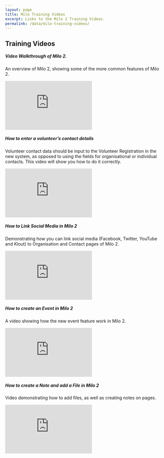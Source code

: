 ```yaml
---
layout: page
title: Milo Training Videos
excerpt: Links to the Milo 2 Training Videos.
permalink: /data/milo-training-videos/
---
```


## Training Videos

##### Video Walkthrough of Milo 2.

An overview of Milo 2, showing some of the more common features of Milo 2. 

<iframe width="280" height="158" src="https://www.youtube.com/embed/n4i2qL54lZM" frameborder="0" allowfullscreen></iframe>

#####  How to enter a volunteer’s contact details

Volunteer contact data should be input to the Volunteer Registration in the new system, as opposed to using the fields for organisational or individual contacts. This video will show you how to do it correctly.

<iframe width="280" height="158" src="https://www.youtube.com/embed/7QeFcUh0el0" frameborder="0" allowfullscreen></iframe>

##### How to Link Social Media in Milo 2

Demonstrating how you can link social media (Facebook, Twitter, YouTube and Klout) to Organisation and Contact pages of Milo 2. 

<iframe width="280" height="158" src="https://www.youtube.com/embed/8TAHCU-vwbg" frameborder="0" allowfullscreen></iframe>

##### How to create an Event in Milo 2

A video showing how the new event feature work in Milo 2.

<iframe width="280" height="158" src="https://www.youtube.com/embed/as-VwzSL3Is" frameborder="0" allowfullscreen></iframe>

##### How to create a Note and add a File in Milo 2

Video demonstrating how to add files, as well as creating notes on pages. 

<iframe width="280" height="158" src="https://www.youtube.com/embed/LdbFfs_UaL8" frameborder="0" allowfullscreen></iframe>
